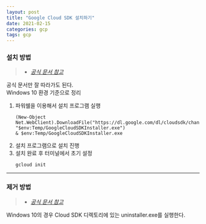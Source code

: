```yaml
---
layout: post
title: "Google Cloud SDK 설치하기"
date: 2021-02-15
categories: gcp
tags: gcp
---
```

### 설치 방법
>* [*공식 문서 참고*](https://cloud.google.com/sdk/docs/downloads-interactive?hl=ko)

공식 문서만 잘 따라가도 된다.  
Windows 10 환경 기준으로 정리

1. 파워쉘을 이용해서 설치 프로그램 실행
    ```shell
    (New-Object Net.WebClient).DownloadFile("https://dl.google.com/dl/cloudsdk/channels/rapid/GoogleCloudSDKInstaller.exe", "$env:Temp/GoogleCloudSDKInstaller.exe")
    & $env:Temp/GoogleCloudSDKInstaller.exe
    ```
1. 설치 프로그램으로 설치 진행
1. 설치 완료 후 터미널에서 초기 설정
    ```shell
    gcloud init
    ```

---

### 제거 방법
>* [*공식 문서 참고*](https://cloud.google.com/sdk/docs/uninstall-cloud-sdk?hl=ko)

Windows 10의 경우 Cloud SDK 디렉토리에 있는 uninstaller.exe를 실행한다.